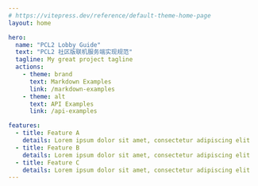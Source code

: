 ```yaml
---
# https://vitepress.dev/reference/default-theme-home-page
layout: home

hero:
  name: "PCL2 Lobby Guide"
  text: "PCL2 社区版联机服务端实现规范"
  tagline: My great project tagline
  actions:
    - theme: brand
      text: Markdown Examples
      link: /markdown-examples
    - theme: alt
      text: API Examples
      link: /api-examples

features:
  - title: Feature A
    details: Lorem ipsum dolor sit amet, consectetur adipiscing elit
  - title: Feature B
    details: Lorem ipsum dolor sit amet, consectetur adipiscing elit
  - title: Feature C
    details: Lorem ipsum dolor sit amet, consectetur adipiscing elit
---
```


